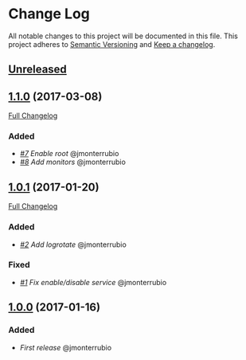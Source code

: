 # Change Log
All notable changes to this project will be documented in this file.
This project adheres to [Semantic Versioning](http://semver.org/) and [Keep a changelog](https://github.com/olivierlacan/keep-a-changelog).

## [Unreleased](https://github.com/idealista-tech/monit-role/tree/develop)

## [1.1.0](https://github.com/idealista-tech/monit-role/tree/1.1.0) (2017-03-08)
[Full Changelog](https://github.com/idealista-tech/monit-role/compare/1.0.1...1.1.0)
### Added
- *[#7](https://github.com/idealista-tech/monit-role/issues/7) Enable root* @jmonterrubio
- *[#8](https://github.com/idealista-tech/monit-role/issues/8) Add monitors* @jmonterrubio

## [1.0.1](https://github.com/idealista-tech/monit-role/tree/1.0.1) (2017-01-20)
[Full Changelog](https://github.com/idealista-tech/monit-role/compare/1.0.0...1.0.1)
### Added
- *[#2](https://github.com/idealista-tech/monit-role/issues/2) Add logrotate* @jmonterrubio

### Fixed
- *[#1](https://github.com/idealista-tech/monit-role/issues/1) Fix enable/disable service* @jmonterrubio

## [1.0.0](https://github.com/idealista-tech/monit-role/tree/1.0.0) (2017-01-16)
### Added
- *First release* @jmonterrubio
